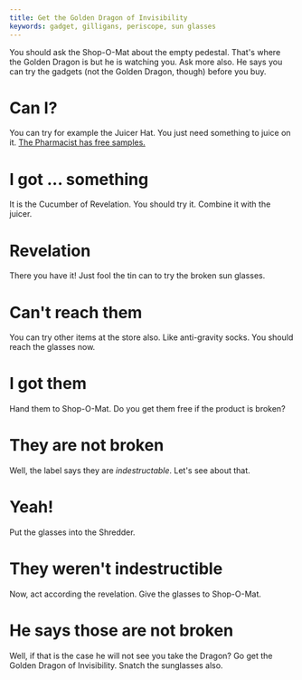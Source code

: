 ```yaml
---
title: Get the Golden Dragon of Invisibility
keywords: gadget, gilligans, periscope, sun glasses
---
```


You should ask the Shop-O-Mat about the empty pedestal. That's where the Golden Dragon is but he is watching you. Ask more also. He says you can try the gadgets (not the Golden Dragon, though) before you buy.

# Can I?
You can try for example the Juicer Hat. You just need something to juice on it. [The Pharmacist has free samples.](056-cucumber.md)

# I got ... something
It is the Cucumber of Revelation. You should try it. Combine it with the juicer.

# Revelation
There you have it! Just fool the tin can to try the broken sun glasses.

# Can't reach them
You can try other items at the store also. Like anti-gravity socks. You should reach the glasses now.

# I got them
Hand them to Shop-O-Mat. Do you get them free if the product is broken?

# They are not broken
Well, the label says they are *indestructable*. Let's see about that.

# Yeah!
Put the glasses into the Shredder.

# They weren't indestructible
Now, act according the revelation. Give the glasses to Shop-O-Mat.

# He says those are not broken
Well, if that is the case he will not see you take the Dragon? Go get the Golden Dragon of Invisibility. Snatch the sunglasses also.